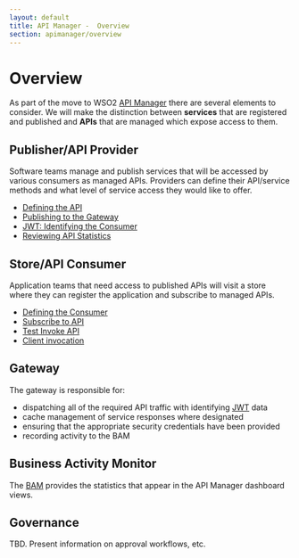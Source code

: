 ```yaml
---
layout: default
title: API Manager -  Overview
section: apimanager/overview
---
```

  

# Overview
As part of the move to WSO2 [API Manager](http://wso2.com/products/api-manager/) there are several elements to consider. We will make the distinction between **services** that are registered and published and **APIs** that are managed which expose access to them. 

## Publisher/API Provider

Software teams manage and publish services that will be accessed by various consumers as managed APIs. Providers can define their API/service methods and what level of service access they would like to offer.

- [Defining the API](define-service)
- [Publishing to the Gateway](publish-service)
- [JWT: Identifying the Consumer](jwt)
- [Reviewing API Statistics](stats-service)

## Store/API Consumer

Application teams that need access to published APIs will visit a store where they can register the application and subscribe to managed APIs.

- [Defining the Consumer](define-consumer)
- [Subscribe to API](subscribe)
- [Test Invoke API](test-consumer)
- [Client invocation](client-consumer)

## Gateway

The gateway is responsible for:

- dispatching all of the required API traffic with identifying [JWT](jwt) data
- cache management of service responses where designated
- ensuring that the appropriate security credentials have been provided
- recording activity to the BAM

## Business Activity Monitor
The [BAM](http://wso2.com/products/business-activity-monitor/) provides the statistics that appear in the API Manager dashboard views.

## Governance

TBD. Present information on approval workflows, etc.